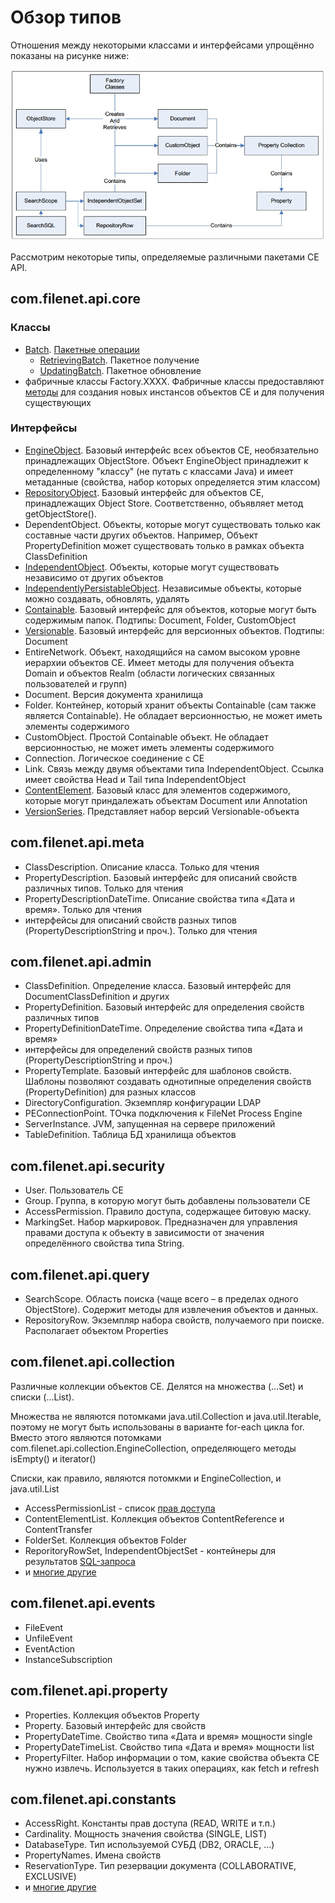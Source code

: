 # Обзор типов

Отношения между некоторыми классами и интерфейсами упрощённо показаны на рисунке ниже:

![Class relationships sample](classes.jpg)

Рассмотрим некоторые типы, определяемые различными пакетами CE API.

## com.filenet.api.core

### Классы

* [Batch](https://www.ibm.com/support/knowledgecenter/en/SSNW2F_4.5.1/com.ibm.p8.doc/developer_help/content_engine_api/javadocs/com/filenet/api/core/Batch.html). [Пакетные операции](batch.md)
  * [RetrievingBatch](https://www.ibm.com/support/knowledgecenter/en/SSNW2F_4.5.1/com.ibm.p8.doc/developer_help/content_engine_api/javadocs/com/filenet/api/core/RetrievingBatch.html). Пакетное получение
  * [UpdatingBatch](https://www.ibm.com/support/knowledgecenter/en/SSNW2F_4.5.1/com.ibm.p8.doc/developer_help/content_engine_api/javadocs/com/filenet/api/core/UpdatingBatch.html). Пакетное обновление
* фабричные классы Factory.XXXX. Фабричные классы предоставляют [методы](instance_methods.md) для создания новых инстансов объектов CE и для получения существующих

### Интерфейсы

* [EngineObject](https://www.ibm.com/support/knowledgecenter/en/SSNW2F_5.2.0/com.ibm.p8.ce.dev.java.doc/com/filenet/api/core/EngineObject.html). Базовый интерфейс всех объектов CE, необязательно принадлежащих ObjectStore. Объект EngineObject принадлежит к определенному "классу" (не путать с классами Java) и имеет метаданные (свойства, набор которых определяется этим классом)
* [RepositoryObject](https://www.ibm.com/support/knowledgecenter/en/SSNW2F_5.2.0/com.ibm.p8.ce.dev.java.doc/com/filenet/api/core/RepositoryObject.html). Базовый интерфейс для объектов CE, принадлежащих Object Store. Соответственно, объявляет метод getObjectStore().
* DependentObject. Объекты, которые могут существовать только как составные части других объектов. Например, Объект PropertyDefinition может существовать только в рамках объекта ClassDefinition
* [IndependentObject](https://www.ibm.com/support/knowledgecenter/en/SSNW2F_5.0.0/com.ibm.p8.ce.dev.java.doc/com/filenet/api/core/IndependentObject.html). Объекты, которые могут существовать независимо от других объектов
* [IndependentlyPersistableObject](https://www.ibm.com/support/knowledgecenter/en/SSNW2F_5.0.0/com.ibm.p8.ce.dev.java.doc/com/filenet/api/core/IndependentlyPersistableObject.html). Независимые объекты, которые можно создавать, обновлять, удалять
* [Containable](https://www.ibm.com/support/knowledgecenter/en/SSNW2F_5.2.0/com.ibm.p8.ce.dev.java.doc/com/filenet/api/core/Containable.html). Базовый интерфейс для объектов, которые могут быть содержимым папок. Подтипы: Document, Folder, CustomObject
* [Versionable](https://www.ibm.com/support/knowledgecenter/en/SSNW2F_5.2.0/com.ibm.p8.ce.dev.java.doc/com/filenet/api/core/Versionable.html). Базовый интерфейс для версионных объектов. Подтипы: Document
* EntireNetwork. Объект, находящийся на самом высоком уровне иерархии объектов CE. Имеет методы для получения объекта Domain и объектов Realm (области логических связанных пользователей и групп)
* Document. Версия документа хранилища
* Folder.	Контейнер, который хранит объекты Containable (сам также является Containable). Не обладает версионностью, не может иметь элементы содержимого
* CustomObject. Простой Containable объект. Не обладает версионностью, не может иметь элементы содержимого
* Connection.	Логическое соединение с CE
* Link.	Связь между двумя объектами типа IndependentObject. Ссылка имеет свойства Head и Tail типа IndependentObject
* [ContentElement](https://www.ibm.com/support/knowledgecenter/en/SSNW2F_5.2.0/com.ibm.p8.ce.dev.java.doc/com/filenet/api/core/ContentElement.html). Базовый класс для элементов содержимого, которые могут приндалежать объектам Document или Annotation
* [VersionSeries](https://www.ibm.com/support/knowledgecenter/en/SSNW2F_5.2.0/com.ibm.p8.ce.dev.java.doc/com/filenet/api/core/VersionSeries.html). Представляет набор версий Versionable-объекта 

## com.filenet.api.meta

* ClassDescription. Описание класса. Только для чтения
* PropertyDescription. Базовый интерфейс для описаний свойств различных типов. Только для чтения
* PropertyDescriptionDateTime. Описание свойства типа «Дата и время». Только для чтения
* интерфейсы для описаний свойств разных типов (PropertyDescriptionString и проч.). Только для чтения

## com.filenet.api.admin

* ClassDefinition. Определение класса. Базовый интерфейс для DocumentClassDefinition и других
* PropertyDefinition. Базовый интерфейс для определения свойств различных типов
* PropertyDefinitionDateTime. Определение свойства типа «Дата и время»
* интерфейсы для определений свойств разных типов (PropertyDescriptionString и проч.)
* PropertyTemplate. Базовый интерфейс для шаблонов свойств. Шаблоны позволяют создавать однотипные определения свойств (PropertyDefinition) для разных классов
* DirectoryConfiguration. Экземпляр конфигурации LDAP
* PEConnectionPoint. ТОчка подключения к FileNet Process Engine	
* ServerInstance. JVM, запущенная на сервере приложений
* TableDefinition. Таблица БД хранилища объектов

## com.filenet.api.security

* User. Пользователь CE
* Group. Группа, в которую могут быть добавлены пользователи CE
* AccessPermission. Правило доступа, содержащее битовую маску. 
* MarkingSet. Набор маркировок. Предназначен для управления правами доступа к объекту в зависимости от значения определённого свойства типа String.

## com.filenet.api.query

* SearchScope. Область поиска (чаще всего – в пределах одного ObjectStore). Содержит методы для извлечения объектов и данных.
* RepositoryRow. Экземпляр набора свойств, получаемого при поиске. Располагает объектом Properties

## com.filenet.api.collection

Различные коллекции объектов CE. Делятся на множества (...Set) и списки (...List).

Множества не являются потомками java.util.Collection и java.util.Iterable, поэтому не могут быть использованы в варианте for-each цикла for. Вместо этого являются потомками com.filenet.api.collection.EngineCollection, определяющего методы isEmpty() и iterator()

Списки, как правило, являются потомкми и EngineCollection, и java.util.List

* AccessPermissionList - список [прав доступа](permissions.md)
* ContentElementList. Коллекция объектов ContentReference и ContentTransfer
* FolderSet. Коллекция объектов Folder
* ReporitoryRowSet, IndependentObjectSet - контейнеры для результатов [SQL-запроса](query.md)
* и [многие другие](https://www.ibm.com/support/knowledgecenter/en/SSGLW6_5.2.0/com.ibm.p8.ce.dev.java.doc/com/filenet/api/collection/package-summary.html)

## com.filenet.api.events

* FileEvent	
* UnfileEvent	
* EventAction	
* InstanceSubscription	

## com.filenet.api.property

* Properties. Коллекция объектов Property
* Property. Базовый интерфейс для свойств
* PropertyDateTime. Свойство типа «Дата и время» мощности single
* PropertyDateTimeList. Свойство типа «Дата и время» мощности list
* PropertyFilter. Набор информации о том, какие свойства объекта CE нужно извлечь. Используется в таких операциях, как fetch и refresh

## com.filenet.api.constants

* AccessRight. Константы прав доступа (READ, WRITE и т.п.)
* Cardinality. Мощность значения свойства (SINGLE, LIST)
* DatabaseType. Тип используемой СУБД (DB2, ORACLE, …)
* PropertyNames. Имена свойств
* ReservationType. Тип резервации документа (COLLABORATIVE, EXCLUSIVE)
* и [многие другие](https://www.ibm.com/support/knowledgecenter/en/SSNW2F_5.2.1/com.ibm.p8.ce.dev.java.doc/com/filenet/api/constants/package-summary.html)
